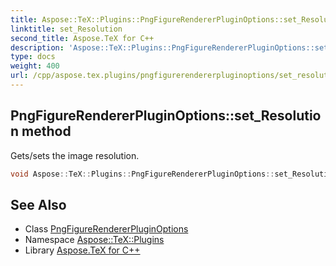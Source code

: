 ```yaml
---
title: Aspose::TeX::Plugins::PngFigureRendererPluginOptions::set_Resolution method
linktitle: set_Resolution
second_title: Aspose.TeX for C++
description: 'Aspose::TeX::Plugins::PngFigureRendererPluginOptions::set_Resolution method. Gets/sets the image resolution in C++.'
type: docs
weight: 400
url: /cpp/aspose.tex.plugins/pngfigurerendererpluginoptions/set_resolution/
---
```

## PngFigureRendererPluginOptions::set_Resolution method


Gets/sets the image resolution.

```cpp
void Aspose::TeX::Plugins::PngFigureRendererPluginOptions::set_Resolution(int32_t value) override
```

## See Also

* Class [PngFigureRendererPluginOptions](../)
* Namespace [Aspose::TeX::Plugins](../../)
* Library [Aspose.TeX for C++](../../../)
